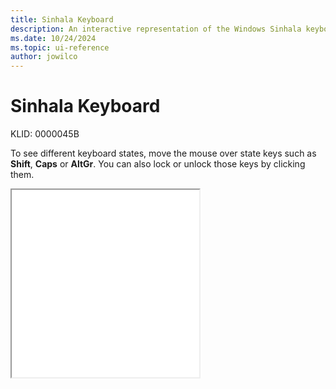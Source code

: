 ```yaml
---
title: Sinhala Keyboard
description: An interactive representation of the Windows Sinhala keyboard. To see different keyboard states, click or move the mouse over the state keys.
ms.date: 10/24/2024
ms.topic: ui-reference
author: jowilco
---
```


# Sinhala Keyboard

KLID: 0000045B

To see different keyboard states, move the mouse over state keys such as **Shift**, **Caps** or **AltGr**. You can also lock or unlock those keys by clicking them.

<iframe src="kbdsn1.html" height="300"></iframe>
